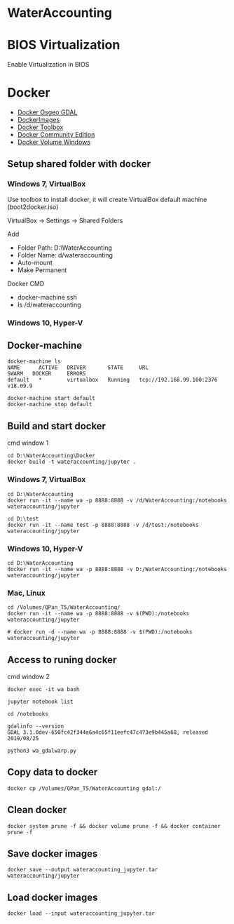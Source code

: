 # WaterAccounting

# BIOS Virtualization

Enable Virtualization in BIOS

# Docker

* [Docker Osgeo GDAL](https://hub.docker.com/r/osgeo/gdal)
* [DockerImages](https://wiki.osgeo.org/wiki/DockerImages)
* [Docker Toolbox](https://docs.docker.com/toolbox/overview/)
* [Docker Community Edition](https://docs.docker.com/docker-for-windows/release-notes/)
* [Docker Volume Windows](https://stackoverflow.com/questions/33126271/how-to-use-volume-option-with-docker-toolbox-on-windows)

## Setup shared folder with docker

### Windows 7, VirtualBox

Use toolbox to install docker, it will create VirtualBox default machine (boot2docker.iso)

VirtualBox -> Settings -> Shared Folders

Add

* Folder Path: D:\WaterAccounting
* Folder Name: d/wateraccounting
* Auto-mount
* Make Permanent

Docker CMD

* docker-machine ssh
* ls /d/wateraccounting

### Windows 10, Hyper-V

## Docker-machine

```
docker-machine ls
NAME      ACTIVE   DRIVER       STATE     URL                         SWARM   DOCKER     ERRORS
default   *        virtualbox   Running   tcp://192.168.99.100:2376           v18.09.9

docker-machine start default
docker-machine stop default
```

## Build and start docker

cmd window 1

```
cd D:\WaterAccounting\Docker
docker build -t wateraccounting/jupyter .
```

### Windows 7, VirtualBox

```
cd D:\WaterAccounting
docker run -it --name wa -p 8888:8888 -v /d/WaterAccounting:/notebooks wateraccounting/jupyter
```

```
cd D:\test
docker run -it --name test -p 8888:8888 -v /d/test:/notebooks wateraccounting/jupyter
```

### Windows 10, Hyper-V

```
cd D:\WaterAccounting
docker run -it --name wa -p 8888:8888 -v D:/WaterAccounting:/notebooks wateraccounting/jupyter
```

### Mac, Linux

```
cd /Volumes/QPan_T5/WaterAccounting/
docker run -it --name wa -p 8888:8888 -v $(PWD):/notebooks wateraccounting/jupyter

# docker run -d --name wa -p 8888:8888 -v $(PWD):/notebooks wateraccounting/jupyter
```

## Access to runing docker

cmd window 2

```
docker exec -it wa bash

jupyter notebook list

cd /notebooks

gdalinfo --version
GDAL 3.1.0dev-650fc42f344a6a4c65f11eefc47c473e9b445a68, released 2019/08/25

python3 wa_gdalwarp.py 
```

## Copy data to docker

```
docker cp /Volumes/QPan_T5/WaterAccounting gdal:/
```

## Clean docker

```
docker system prune -f && docker volume prune -f && docker container prune -f
```

## Save docker images

```
docker save --output wateraccounting_jupyter.tar wateraccounting/jupyter
```

## Load docker images

```
docker load --input wateraccounting_jupyter.tar
```
